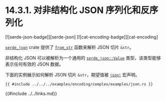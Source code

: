 # 14.3.1. 对非结构化 JSON 序列化和反序列化

[![serde-json-badge]][serde-json] [![cat-encoding-badge]][cat-encoding]

[`serde_json`] crate 提供了 [`from_str`] 函数来解析 JSON 切片 `&str`。

非结构化 JSON 可以被解析为一个通用的 [`serde_json::Value`] 类型，该类型能够表示任何有效的 JSON 数据。

下面的实例展示如何解析 JSON 切片 `&str`，期望值被 [`json!`] 宏声明。

```rust,edition2018
{{ #include ../../../examples/encoding/complex/examples/json.rs }}
```

[`from_str`]: https://docs.serde.rs/serde_json/fn.from_str.html
[`json!`]: https://docs.serde.rs/serde_json/macro.json.html
[`serde_json`]: https://docs.serde.rs/serde_json/
[`serde_json::Value`]: https://docs.serde.rs/serde_json/enum.Value.html

{{#include ../../links.md}}
